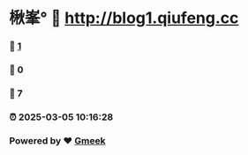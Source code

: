 # 楸峯° :link: http://blog1.qiufeng.cc 
### :page_facing_up: [1](http://blog1.qiufeng.cc/tag.html) 
### :speech_balloon: 0 
### :hibiscus: 7 
### :alarm_clock: 2025-03-05 10:16:28 
### Powered by :heart: [Gmeek](https://github.com/Meekdai/Gmeek)

